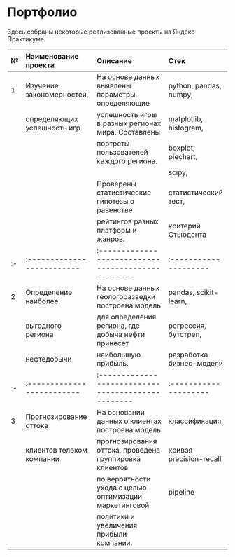 # Портфолио
Здесь собраны некоторые реализованные проекты на Яндекс Практикуме

| №  | Наименование проекта       | Описание                                           | Стек                  |
| :- | :------------------------- | :------------------------------------------------- | :-------------------- |
| 1  | Изучение закономерностей,  | На основе данных выявлены параметры, определяющие  | python, pandas, numpy,| 
|    | определяющих успешность игр| успешность игры в разных регионах мира. Составлены | matplotlib, histogram,|   
|    |                            | портреты пользователей каждого региона.            | boxplot, piechart,    |
|    |                            |                                                    | scipy,                |
|    |                            | Проверены статистические гипотезы о равенстве      | статистический тест,  |
|    |                            | рейтингов разных платформ и жанров.                | критерий Стьюдента    |
| :- | :------------------------- | :------------------------------------------------- | :-------------------- |
| 2  | Определение наиболее       | На основе данных геологоразведки построена модель  | pandas, scikit-learn, |  
|    | выгодного региона          | для определения региона, где добыча нефти принесёт| регрессия, бутстреп, |
|    | нефтедобычи                | наибольшую прибыль.                                | разработка бизнес-модели|
| :- | :------------------------- | :------------------------------------------------- | :-------------------- |
| 3  | Прогнозирование оттока     | На основании данных о клиентах построена модель    | классификация, | 
|    | клиентов телеком компании  | прогнозирования оттока, проведена группировка клиентов | кривая precision-recall, |
|    |                            | по вероятности ухода с целью оптимизации маркетинговой| pipeline
|    |                            | политики и увеличения прибыли компании.            |
